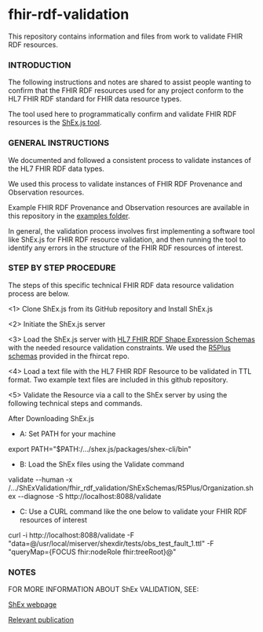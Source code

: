 # fhir-rdf-validation

This repository contains information and files from work to validate FHIR RDF resources.

### INTRODUCTION

The following instructions and notes are shared to assist people wanting to confirm that the FHIR RDF resources used for any project conform to the HL7 FHIR RDF standard for FHIR data resource types.  

The tool used here to programmatically confirm and validate FHIR RDF resources is the [ShEx.js tool](https://github.com/shexjs/shex.js). 

### GENERAL INSTRUCTIONS

We documented and followed a consistent process to validate instances of the HL7 FHIR RDF data types.  

We used this process to validate instances of FHIR RDF Provenance and Observation resources. 

Example FHIR RDF Provenance and Observation resources are available in this repository in the [examples folder](https://github.com/kgrid/fhir-rdf-validation/tree/main/examples).

In general, the validation process involves first implementing a software tool like ShEx.js for FHIR RDF resource validation, and then running the tool to identify any errors in the structure of the FHIR RDF resources of interest.

### STEP BY STEP PROCEDURE

The steps of this specific technical FHIR RDF data resource validation process are below. 

<1> Clone ShEx.js from its GitHub repository and Install ShEx.js

<2> Initiate the ShEx.js server

<3> Load the ShEx.js server with [HL7 FHIR RDF Shape Expression Schemas](https://github.com/fhircat/ShExValidation) with the needed resource validation constraints.  We used the [R5Plus schemas](https://github.com/fhircat/ShExValidation/tree/main/fhir_rdf_validation/ShExSchemas/R5Plus) provided in the fhircat repo.

<4> Load a text file with the HL7 FHIR RDF Resource to be validated in TTL format. Two example text files are included in this github repository.

<5> Validate the Resource via a call to the ShEx server by using the following technical steps and commands.

After Downloading ShEx.js

- A:  Set PATH for your machine

export PATH="$PATH:/…/shex.js/packages/shex-cli/bin"

- B:  Load the ShEx files using the Validate command

validate --human -x /…/ShExValidation/fhir_rdf_validation/ShExSchemas/R5Plus/Organization.shex --diagnose -S http://localhost:8088/validate

- C:  Use a CURL command like the one below to validate your FHIR RDF resources of interest

curl -i http://localhost:8088/validate -F "data=@/usr/local/miserver/shexdir/tests/obs_test_fault_1.ttl"  -F "queryMap={FOCUS fhir:nodeRole fhir:treeRoot}@<Observation>"


### NOTES

FOR MORE INFORMATION ABOUT ShEx VALIDATION, SEE:

[ShEx webpage](https://shex.io/) 

[Relevant publication](https://pmc.ncbi.nlm.nih.gov/articles/PMC10841909/) 
